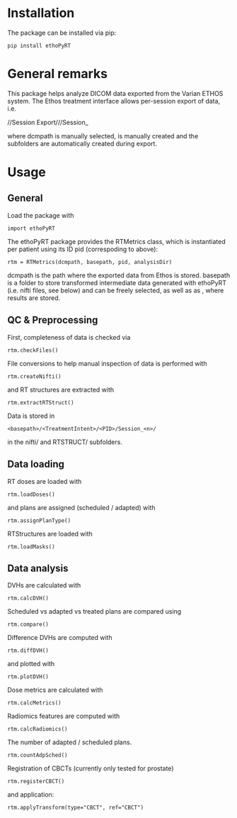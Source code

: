 # Installation 

The package can be installed via pip:

    pip install ethoPyRT


# General remarks

This package helps analyze DICOM data exported from the Varian ETHOS system.
The Ethos treatment interface allows per-session export of data, i.e. 

<dcmpath>/<patname>/Session Export/<PID>/<TreatmentIntent>/Session_<n>

where dcmpath is manually selected, <patname> is manually created and the 
subfolders are automatically created during export.



# Usage

## General 

Load the package with 

    import ethoPyRT

The ethoPyRT package provides the RTMetrics class, which is instantiated per patient using its ID pid (correspoding to <PID> above):

    rtm = RTMetrics(dcmpath, basepath, pid, analysisDir)

dcmpath is the path where the exported data from Ethos is stored.
basepath is a folder to store transformed intermediate data generated with ethoPyRT (i.e. nifti files, see below) and 
can be freely selected, as well as as <analysisDir>, where results are stored.


## QC & Preprocessing

First, completeness of data is checked via 

    rtm.checkFiles() 

File conversions to help manual inspection of data is performed with

    rtm.createNifti()

and RT structures are extracted with 

    rtm.extractRTStruct()

Data is stored in 

    <basepath>/<TreatmentIntent>/<PID>/Session_<n>/

in the nifti/ and RTSTRUCT/ subfolders.


## Data loading

RT doses are loaded with 
    
    rtm.loadDoses()

and plans are assigned (scheduled / adapted) with

    rtm.assignPlanType()

RTStructures are loaded with 
    
    rtm.loadMasks()


## Data analysis

DVHs are calculated with 
    
    rtm.calcDVH()

Scheduled vs adapted vs treated plans are compared using 
    
    rtm.compare()

Difference DVHs are computed with 
    
    rtm.diffDVH()

and plotted with 

    rtm.plotDVH()

Dose metrics are calculated with 

    rtm.calcMetrics()

Radiomics features are computed with 

    rtm.calcRadiomics()

The number of adapted / scheduled plans. 

    rtm.countAdpSched()

Registration of CBCTs (currently only tested for prostate)

    rtm.registerCBCT()

and application:
    
    rtm.applyTransform(type="CBCT", ref="CBCT")







